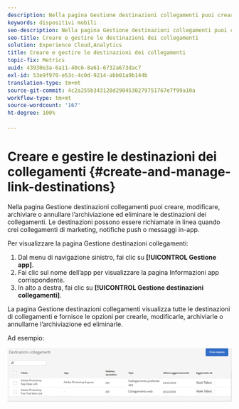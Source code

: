 ```yaml
---
description: Nella pagina Gestione destinazioni collegamenti puoi creare, modificare, archiviare o annullare l’archiviazione ed eliminare le destinazioni dei collegamenti. Le destinazioni possono essere richiamate in linea quando crei collegamenti di marketing, notifiche push o messaggi in-app.
keywords: dispositivi mobili
seo-description: Nella pagina Gestione destinazioni collegamenti puoi creare, modificare, archiviare o annullare l’archiviazione ed eliminare le destinazioni dei collegamenti. Le destinazioni possono essere richiamate in linea quando crei collegamenti di marketing, notifiche push o messaggi in-app.
seo-title: Creare e gestire le destinazioni dei collegamenti
solution: Experience Cloud,Analytics
title: Creare e gestire le destinazioni dei collegamenti
topic-fix: Metrics
uuid: 43930e3a-6a11-40c6-8a61-6732a673dac7
exl-id: 53e9f970-e53c-4c0d-9214-abb01a9b144b
translation-type: tm+mt
source-git-commit: 4c2a255b343128d2904530279751767e7f99a10a
workflow-type: tm+mt
source-wordcount: '167'
ht-degree: 100%

---
```


# Creare e gestire le destinazioni dei collegamenti {#create-and-manage-link-destinations}

Nella pagina Gestione destinazioni collegamenti puoi creare, modificare, archiviare o annullare l’archiviazione ed eliminare le destinazioni dei collegamenti. Le destinazioni possono essere richiamate in linea quando crei collegamenti di marketing, notifiche push o messaggi in-app.

Per visualizzare la pagina Gestione destinazioni collegamenti:

1. Dal menu di navigazione sinistro, fai clic su **[!UICONTROL Gestione app]**.
1. Fai clic sul nome dell’app per visualizzare la pagina Informazioni app corrispondente.
1. In alto a destra, fai clic su **[!UICONTROL Gestione destinazioni collegamenti]**.

La pagina Gestione destinazioni collegamenti visualizza tutte le destinazioni di collegamenti e fornisce le opzioni per crearle, modificarle, archiviarle o annullarne l’archiviazione ed eliminarle.

Ad esempio:

![](assets/link_destinations_list.png)
